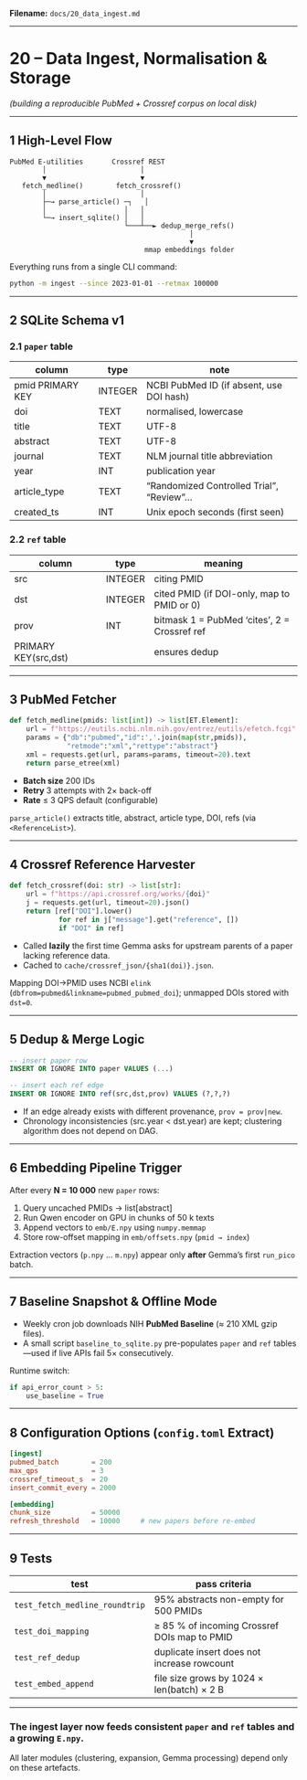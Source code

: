 **Filename:** `docs/20_data_ingest.md`

---

# 20 – Data Ingest, Normalisation & Storage

*(building a reproducible PubMed + Crossref corpus on local disk)*

---

## 1  High-Level Flow

```
PubMed E-utilities       Crossref REST
        │                       │
        ▼                       ▼
   fetch_medline()        fetch_crossref()
        │                       │
        ├─→ parse_article() ─┐   │
        │                   │   │
        └─→ insert_sqlite() │   │
                            └───┴──► dedup_merge_refs()
                                            │
                                            ▼
                                 mmap embeddings folder
```

Everything runs from a single CLI command:

```bash
python -m ingest --since 2023-01-01 --retmax 100000
```

---

## 2  SQLite Schema v1

### 2.1 `paper` table

| column           | type    | note                                     |
| ---------------- | ------- | ---------------------------------------- |
| pmid PRIMARY KEY | INTEGER | NCBI PubMed ID (if absent, use DOI hash) |
| doi              | TEXT    | normalised, lowercase                    |
| title            | TEXT    | UTF-8                                    |
| abstract         | TEXT    | UTF-8                                    |
| journal          | TEXT    | NLM journal title abbreviation           |
| year             | INT     | publication year                         |
| article\_type    | TEXT    | “Randomized Controlled Trial”, “Review”… |
| created\_ts      | INT     | Unix epoch seconds (first seen)          |

### 2.2 `ref` table

| column               | type    | meaning                                      |
| -------------------- | ------- | -------------------------------------------- |
| src                  | INTEGER | citing PMID                                  |
| dst                  | INTEGER | cited PMID (if DOI-only, map to PMID or 0)   |
| prov                 | INT     | bitmask 1 = PubMed ‘cites’, 2 = Crossref ref |
| PRIMARY KEY(src,dst) |         | ensures dedup                                |

---

## 3  PubMed Fetcher

```python
def fetch_medline(pmids: list[int]) -> list[ET.Element]:
    url = f"https://eutils.ncbi.nlm.nih.gov/entrez/eutils/efetch.fcgi"
    params = {"db":"pubmed","id":','.join(map(str,pmids)),
              "retmode":"xml","rettype":"abstract"}
    xml = requests.get(url, params=params, timeout=20).text
    return parse_etree(xml)
```

* **Batch size** 200 IDs
* **Retry** 3 attempts with 2× back-off
* **Rate** ≤ 3 QPS default (configurable)

`parse_article()` extracts title, abstract, article type, DOI, refs (via `<ReferenceList>`).

---

## 4  Crossref Reference Harvester

```python
def fetch_crossref(doi: str) -> list[str]:
    url = f"https://api.crossref.org/works/{doi}"
    j = requests.get(url, timeout=20).json()
    return [ref["DOI"].lower()
            for ref in j["message"].get("reference", [])
            if "DOI" in ref]
```

* Called **lazily** the first time Gemma asks for upstream parents of a paper lacking reference data.
* Cached to `cache/crossref_json/{sha1(doi)}.json`.

Mapping DOI→PMID uses NCBI `elink` (`dbfrom=pubmed&linkname=pubmed_pubmed_doi`); unmapped DOIs stored with `dst=0`.

---

## 5  Dedup & Merge Logic

```sql
-- insert paper row
INSERT OR IGNORE INTO paper VALUES (...)

-- insert each ref edge
INSERT OR IGNORE INTO ref(src,dst,prov) VALUES (?,?,?)
```

* If an edge already exists with different provenance, `prov = prov|new`.
* Chronology inconsistencies (src.year < dst.year) are kept; clustering algorithm does not depend on DAG.

---

## 6  Embedding Pipeline Trigger

After every **N = 10 000** new `paper` rows:

1. Query uncached PMIDs → list\[abstract]
2. Run Qwen encoder on GPU in chunks of 50 k texts
3. Append vectors to `emb/E.npy` using `numpy.memmap`
4. Store row-offset mapping in `emb/offsets.npy` (`pmid → index`)

Extraction vectors (`p.npy` … `m.npy`) appear only **after** Gemma’s first `run_pico` batch.

---

## 7  Baseline Snapshot & Offline Mode

* Weekly cron job downloads NIH **PubMed Baseline** (≈ 210 XML gzip files).
* A small script `baseline_to_sqlite.py` pre-populates `paper` and `ref` tables—used if live APIs fail 5× consecutively.

Runtime switch:

```python
if api_error_count > 5:
    use_baseline = True
```

---

## 8  Configuration Options (`config.toml` Extract)

```toml
[ingest]
pubmed_batch        = 200
max_qps             = 3
crossref_timeout_s  = 20
insert_commit_every = 2000

[embedding]
chunk_size          = 50000
refresh_threshold   = 10000     # new papers before re-embed
```

---

## 9  Tests

| test                           | pass criteria                                |
| ------------------------------ | -------------------------------------------- |
| `test_fetch_medline_roundtrip` | 95% abstracts non-empty for 500 PMIDs        |
| `test_doi_mapping`             | ≥ 85 % of incoming Crossref DOIs map to PMID |
| `test_ref_dedup`               | duplicate insert does not increase rowcount  |
| `test_embed_append`            | file size grows by 1024 × len(batch) × 2 B   |

---

### The ingest layer now feeds consistent `paper` and `ref` tables and a growing `E.npy`.

All later modules (clustering, expansion, Gemma processing) depend only on these artefacts.

